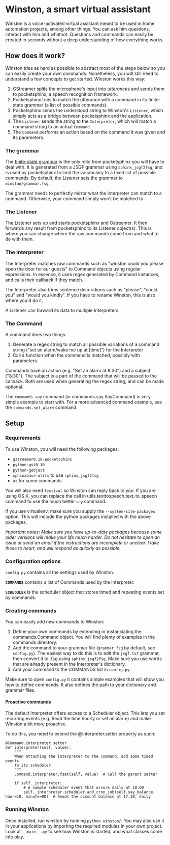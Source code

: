 # Winston, a smart virtual assistant

Winston is a voice-activated virtual assistant meant to be used in home automation projects, among other things. You can ask him questions, interact with him and whatnot. Questions and commands can easily be created in seconds without a deep understanding of how everything works.

## How does it work?

Winston tries as hard as possible to abstract most of the steps below so you can easily create your own commands. Nonetheless, you will still need to understand a few concepts to get started. Winston works this way:

1. GStreamer splits the microphone's input into *utterances* and sends them to pocketsphinx, a speech recognition framework.
2. Pocketsphinx tries to match the utterance with a command in its finite-state grammar (a list of possible commands).
3. Pocketsphinx sends the understood string to Winston's `Listener`, which simply acts as a bridge between pocketsphinx and the application.
4. The `Listener` sends the string to the `Interpreter`, which will match a command string to an actual `Command`.
5. The `Command` performs an action based on the command it was given and its parameters.

### The grammar

The [finite-state grammar](http://cmusphinx.sourceforge.net/wiki/tutoriallm#building_a_grammar) is the only relic from pocketsphinx you will have to deal with. It is generated from a JSGF grammar using `sphinx_jsgf2fsg`, and is used by pocketsphinx to limit the vocabulary to a fixed list of possible commands. By default, the Listener sets the grammar to `winston/grammar.fsg`.

The grammar needs to perfectly mirror what the Interpreter can match to a command. Otherwise, your command simply won't be matched to 

### The Listener

The Listener sets up and starts pocketsphinx and Gstreamer. It then forwards any result from pocketsphinx to its Listener object(s). This is where you can change where the raw commands come from and what to do with them.

### The Interpreter

The Interpreter matches raw commands such as "winston could you please open the door for our guests" to Command objects using regular expressions. In essence, it uses regex generated by Command instances, and calls their callback if they match.

The Interpreter also trims sentence decorations such as "please", "could you" and "would you kindly". If you have to rename Winston, this is also where you'd do it.

A Listener can forward its data to multiple Interpreters.

### The Command

A command does two things:

1. Generate a regex string to match all possible variations of a command string ("set an alarm/wake me up at [time]") for the Interpreter
2. Call a function when the command is matched, possibly with parameters.

Commands have an action (e.g. "Set an alarm at 8:30") and a subject ("8:30"). The subject is a part of the command that will be passed to the callback. Both are used when generating the regex string, and can be made optional.

The `commands.say` command (in commands.say.SayCommand) is very simple example to start with. For a more advanced command example, see the `commands.set_alarm` command.


## Setup

### Requirements

To use Winston, you will need the following packages:

* `gstreamer0.10-pocketsphinx`
* `python-gst0.10`
* `python-gobject`
* `sphinxbase-utils` to use `sphinx_jsgf2fsg`
* `at` for some commands

You will also need `festival` so Winston can reply back to you. If you are using OS X, you can replace the call in utils.texttospeech.text_to_speech command to use the much better `say` command.

If you use virtualenv, make sure you supply the `--system-site-packages` option. This will include the python packages installed with the above packages.

*Important notes: Make sure you have up-to-date packages because some older versions will make your life much harder. Do not hesitate to open an issue or send an email if the instructions are incomplete or unclear. I take these to heart, and will respond as quickly as possible.*

### Configuration options

`config.py` contains all the settings used by Winston.

**`COMMANDS`** contains a list of Commands used by the Interpreter.

**`SCHEDULER`** is the scheduler object that stores timed and repeating events set by commands.


### Creating commands

You can easily add new commands to Winston:

1. Define your own commands by extending or instanciating the commands.Command object. You will find plenty of examples in the commands directory.
2. Add the command to your grammar file (`grammar.fsg` by default, see `config.py`). The easiest way to do this is to edit the `jsgf.txt` grammar, then convert it to .fsg using `sphinx_jsgf2fsg`. Make sure you use words that are already present in the Interpreter's dictionary.
3. Add your command to the COMMANDS list in `config.py`.

Make sure to open `config.py` it contains simple examples that will show you how to define commands. It also defines the path to your dictionary and grammar files.

#### Proactive commands

The default Interpreter offers access to a Scheduler object. This lets you set recurring events (e.g. Read the time hourly or set an alarm) and make Winston a bit more proactive.

To do this, you need to extend the @interpreter.setter property as such:

    @Command.interpreter.setter
    def interpreter(self, value):
        """
        When attaching the interpreter to the command, add some timed events
        to its scheduler.
        """
        Command.interpreter.fset(self, value)  # Call the parent setter

        if self._interpreter:
            # A sample scheduler event that occurs daily at 18:00
            self._interpreter.scheduler.add_cron_job(self.say_balance, hour=18, minute=00)  # Reads the account balance at 17:30, daily

### Running Winston

Once installed, run winston by running `python winston/`. You may also use it in your applications by importing the required modules in your own project. Look at `__main__.py` to see how Winston is started, and what classes come into play.
